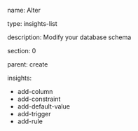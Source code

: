 name: Alter

type: insights-list

description: Modify your database schema

section: 0

parent: create

insights:
  - add-column
  - add-constraint
  - add-default-value
  - add-trigger
  - add-rule
